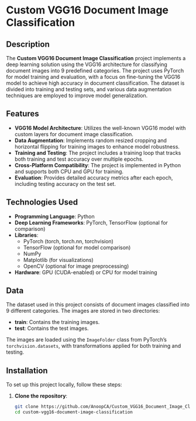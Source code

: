# Custom VGG16 Document Image Classification

## Description

The **Custom VGG16 Document Image Classification** project implements a deep learning solution using the VGG16 architecture for classifying document images into 9 predefined categories. The project uses PyTorch for model training and evaluation, with a focus on fine-tuning the VGG16 model to achieve high accuracy in document classification. The dataset is divided into training and testing sets, and various data augmentation techniques are employed to improve model generalization.

## Features

- **VGG16 Model Architecture**: Utilizes the well-known VGG16 model with custom layers for document image classification.
- **Data Augmentation**: Implements random resized cropping and horizontal flipping for training images to enhance model robustness.
- **Training and Testing**: The project includes a training loop that tracks both training and test accuracy over multiple epochs.
- **Cross-Platform Compatibility**: The project is implemented in Python and supports both CPU and GPU for training.
- **Evaluation**: Provides detailed accuracy metrics after each epoch, including testing accuracy on the test set.

## Technologies Used

- **Programming Language**: Python
- **Deep Learning Frameworks**: PyTorch, TensorFlow (optional for comparison)
- **Libraries**: 
  - PyTorch (torch, torch.nn, torchvision)
  - TensorFlow (optional for model comparison)
  - NumPy
  - Matplotlib (for visualizations)
  - OpenCV (optional for image preprocessing)
- **Hardware**: GPU (CUDA-enabled) or CPU for model training

## Data

The dataset used in this project consists of document images classified into 9 different categories. The images are stored in two directories:
- **train**: Contains the training images.
- **test**: Contains the test images.

The images are loaded using the `ImageFolder` class from PyTorch’s `torchvision.datasets`, with transformations applied for both training and testing.

## Installation

To set up this project locally, follow these steps:

1. **Clone the repository**:
   ```bash
   git clone https://github.com/AnoopCA/Custom_VGG16_Document_Image_Classification.git
   cd custom-vgg16-document-image-classification
   
   ```